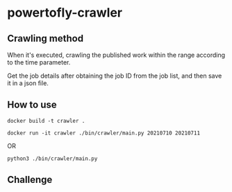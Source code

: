 # powertofly-crawler

## Crawling method
When it's executed, crawling the published work within the range according to the time parameter. 

Get the job details after obtaining the job ID from the job list, and then save it in a json file.

## How to use
`docker build -t crawler .`

`docker run -it crawler ./bin/crawler/main.py 20210710 20210711`

OR

`python3 ./bin/crawler/main.py`

## Challenge
